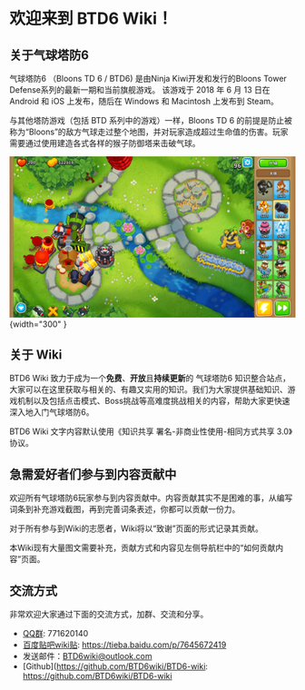 # 欢迎来到 BTD6 Wiki！

## 关于气球塔防6
气球塔防6 （Bloons TD 6 / BTD6) 是由Ninja Kiwi开发和发行的Bloons Tower Defense系列的最新一期和当前旗舰游戏。
该游戏于 2018 年 6 月 13 日在 Android 和 iOS 上发布，随后在 Windows 和 Macintosh 上发布到 Steam。

与其他塔防游戏（包括 BTD 系列中的游戏）一样，Bloons TD 6 的前提是防止被称为“Bloons”的敌方气球走过整个地图，并对玩家造成超过生命值的伤害。玩家需要通过使用建造各式各样的猴子防御塔来击破气球。

![Bloons_TD6_Gameplay_Screenshot](Bloons_TD6_Gameplay_Screenshot.jpg){width="300" }

## 关于 Wiki
BTD6 Wiki 致力于成为一个**免费**、**开放**且**持续更新**的 气球塔防6 知识整合站点，大家可以在这里获取与相关的、有趣又实用的知识。我们为大家提供基础知识、游戏机制以及包括点击模式、Boss挑战等高难度挑战相关的内容，帮助大家更快速深入地入门气球塔防6。

BTD6 Wiki 文字内容默认使用《知识共享 署名-非商业性使用-相同方式共享 3.0》协议。

## 急需爱好者们参与到内容贡献中
欢迎所有气球塔防6玩家参与到内容贡献中。内容贡献其实不是困难的事，从编写词条到补充游戏截图，再到完善词条表述，你都可以贡献一份力。

对于所有参与到Wiki的志愿者，Wiki将以“致谢”页面的形式记录其贡献。

本Wiki现有大量图文需要补充，贡献方式和内容见左侧导航栏中的“如何贡献内容”页面。

## 交流方式
非常欢迎大家通过下面的交流方式，加群、交流和分享。

- [QQ群](https://jq.qq.com/?_wv=1027&k=XOUJ90w1): 771620140
- [百度贴吧wiki贴](https://tieba.baidu.com/p/7645672419): https://tieba.baidu.com/p/7645672419
- 发送邮件：BTD6wiki@outlook.com
- [Github](https://github.com/BTD6wiki/BTD6-wiki: https://github.com/BTD6wiki/BTD6-wiki

# 
<br/>
<br/>
<br/>
<br/>